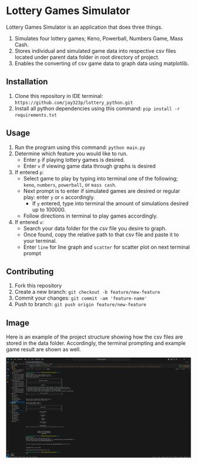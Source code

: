 # Lottery Games Simulator
Lottery Games Simulator is an application that does three things.
1. Simulates four lottery games; Keno, Powerball, Numbers Game, Mass Cash. 
2. Stores individual and simulated game data into respective csv files located under parent data folder in root directory of project.
3. Enables the converting of csv game data to graph data using matplotlib.

## Installation
1. Clone this repository in IDE terminal: `https://github.com/jay323p/lottery_python.git`
2. Install all python dependencies using this command: `pip install -r requirements.txt`

## Usage
1. Run the program using this command: `python main.py`
2. Determine which feature you would like to run.
   - Enter `p` if playing lottery games is desired.
   - Enter `v` if viewing game data through graphs is desired
3. If entered `p`:
   - Select game to play by typing into terminal one of the following; `keno`, `numbers`, `powerball`, or `mass cash`.
   - Next prompt is to enter if simulated games are desired or regular play: enter `y` or `n` accordingly. 
      - If `y` entered, type into terminal the amount of simulations desired up to 100000.
   - Follow directions in terminal to play games accordingly.
4. If entered `v`:
   - Search your data folder for the csv file you desire to graph.
   - Once found, copy the relative path to that csv file and paste it to your terminal.
   - Enter `line` for line graph and `scatter` for scatter plot on next terminal prompt

## Contributing
1. Fork this repository
2. Create a new branch: `git checkout -b feature/new-feature`
3. Commit your changes: `git commit -am 'feature-name'`
4. Push to branch: `git push origin feature/new-feature`

## Image
Here is an example of the project structure showing how the csv files are stored in the data folder. Accordingly, the terminal prompting and example game result are shown as well.

![Screenshot of project directory and terminal](images/project_structure.png)




